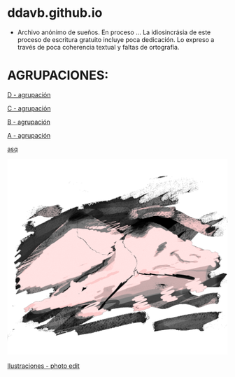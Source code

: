 # ddavb.github.io

- Archivo anónimo de sueños.
En proceso ...
La idiosincrásia de este proceso de escritura gratuito incluye poca dedicación.
Lo expreso a través de poca coherencia textual y faltas de ortografía.


# AGRUPACIONES:

[D - agrupación](./historias/User1/Archivo_sueños_User1-D.md)

[C - agrupación](./historias/User1/Archivo_sueños_User1-C.md)

[B - agrupación](./historias/User1/Archivo_sueños_User1-B.md)

[A - agrupación](./historias/User1/Archivo_sueños_User1-A.md)

[asq](./historia/Archivo_asq.md)

![melt my brain](https://raw.githubusercontent.com/ddavb/ddavb.github.io/master/_images/7AA.png)


[Ilustraciones - photo edit](./ilustraciones.md)
